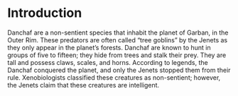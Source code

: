 # Introduction

Danchaf are a non-sentient species that inhabit the planet of Garban, in the Outer Rim.
These predators are often called “tree goblins” by the Jenets as they only appear in the planet’s forests.
Danchaf are known to hunt in groups of five to fifteen; they hide from trees and stalk their prey.
They are tall and possess claws, scales, and horns.
According to legends, the Danchaf conquered the planet, and only the Jenets stopped them from their rule.
Xenobiologists classified these creatures as non-sentient; however, the Jenets claim that these creatures are intelligent.
